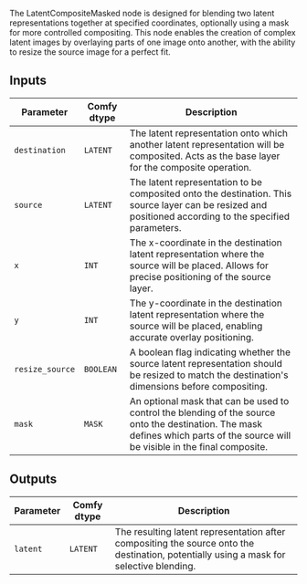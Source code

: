 
The LatentCompositeMasked node is designed for blending two latent representations together at specified coordinates, optionally using a mask for more controlled compositing. This node enables the creation of complex latent images by overlaying parts of one image onto another, with the ability to resize the source image for a perfect fit.

## Inputs

| Parameter | Comfy dtype | Description |
|-----------|-------------|-------------|
| `destination` | `LATENT`    | The latent representation onto which another latent representation will be composited. Acts as the base layer for the composite operation. |
| `source` | `LATENT`    | The latent representation to be composited onto the destination. This source layer can be resized and positioned according to the specified parameters. |
| `x` | `INT`       | The x-coordinate in the destination latent representation where the source will be placed. Allows for precise positioning of the source layer. |
| `y` | `INT`       | The y-coordinate in the destination latent representation where the source will be placed, enabling accurate overlay positioning. |
| `resize_source` | `BOOLEAN` | A boolean flag indicating whether the source latent representation should be resized to match the destination's dimensions before compositing. |
| `mask` | `MASK`     | An optional mask that can be used to control the blending of the source onto the destination. The mask defines which parts of the source will be visible in the final composite. |

## Outputs

| Parameter | Comfy dtype | Description |
|-----------|-------------|-------------|
| `latent`  | `LATENT`    | The resulting latent representation after compositing the source onto the destination, potentially using a mask for selective blending. |
